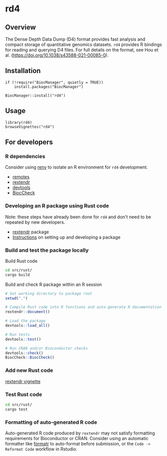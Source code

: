 # rd4

## Overview

The Dense Depth Data Dump (D4) format provides fast analysis and compact storage of quantitative genomics datasets. `rd4` provides R bindings for reading and querying D4 files. For full details on the format, see Hou et al. (https://doi.org/10.1038/s43588-021-00085-0).

## Installation

```{r}
if (!require("BiocManager", quietly = TRUE))
    install.packages("BiocManager")

BiocManager::install("rd4")
```

## Usage

```{r}
library(rd4)
browseVignettes("rd4")
```

## For developers

### R dependencies

Consider using [renv](https://rstudio.github.io/renv/articles/renv.html) to isolate an R environment for `rd4` development.

- [remotes](https://cran.r-project.org/web/packages/remotes/index.html)
- [rextendr](https://github.com/extendr/rextendr)
- [devtools](https://www.r-project.org/nosvn/pandoc/devtools.html)
- [BiocCheck](https://bioconductor.org/packages/release/bioc/html/BiocCheck.html)

### Developing an R package using Rust code

Note: these steps have already been done for `rd4` and don't need to be repeated by new developers.

- [rextendr](https://extendr.github.io/rextendr/index.html) package
- [Instructions](https://extendr.github.io/rextendr/articles/package.html) on setting up and developing a package


### Build and test the package locally

Build Rust code

```bash
cd src/rust/
cargo build
```

Build and check R package within an R session

```R
# Set working directory to package root
setwd(".")

# Compile Rust code into R functions and auto-generate R documentation (yes, rextendr::document() does both)
rextendr::document()

# Load the package
devtools::load_all()

# Run tests
devtools::test()

# Run CRAN and/or Bioconductor checks
devtools::check()
BiocCheck::BiocCheck()
```


### Add new Rust code

[rextendr vignette](https://extendr.github.io/rextendr/articles/package.html)


### Test Rust code

```bash
cd src/rust/
cargo test
```

### Formatting of auto-generated R code

Auto-generated R code produced by `rextendr` may not satisfy formatting requirements for Bioconductor or CRAN. Consider using an automatic formatter like [formatr](https://yihui.org/formatr/) to auto-format before submission, or the `Code -> Reformat Code` workflow in Rstudio.
